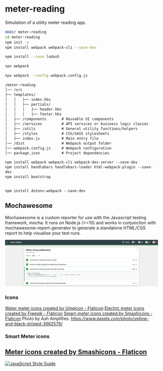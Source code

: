 # meter-reading
Simulation of a utility meter reading app.

```bash
mkdir meter-reading
cd meter-reading
npm init -y
npm install webpack webpack-cli --save-dev
```

```bash
npm install --save lodash
```

```bash
npx webpack
```

```bash
npx webpack --config webpack.config.js
```

```plaintext
/meter-reading
│── /src
├── templates/
│   │   ├── index.hbs
│   │   ├── partials/
│   │   │   ├── header.hbs
│   │   │   ├── footer.hbs
│   ├── /components       # Reusable UI components
│   ├── /services         # API services or business logic classes
│   ├── /utils            # General utility functions/helpers
│   ├── /styles           # CSS/SASS stylesheets
│   ├── index.js          # Main entry file
│── /dist                 # Webpack output folder
│── webpack.config.js     # Webpack configuration
│── package.json          # Project dependencies
```

```shell
npm install webpack webpack-cli webpack-dev-server --save-dev
npm install handlebars handlebars-loader html-webpack-plugin --save-dev
npm install bootstrap


```

```shell
npm install dotenv-webpack --save-dev
```
## Mochawesome

Mochawesome is a custom reporter for use with the Javascript testing framework, mocha. It runs on Node.js (>=10) and works in conjunction with mochawesome-report-generator to generate a standalone HTML/CSS report to help visualise your test runs.

[![mochawesome](./docs/mochawesome.jpg)](./docs/mochawesome.jpg)

### Icons
<a href="https://www.flaticon.com/free-icons/water-meter" title="water meter icons">Water meter icons created by Umeicon - Flaticon</a>
<a href="https://www.flaticon.com/free-icons/electric-meter" title="electric meter icons">Electric meter icons created by Freepik - Flaticon</a>
<a href="https://www.flaticon.com/free-icons/smart-meter" title="smart-meter icons">Smart-meter icons created by Smashicons - Flaticon</a>
Photo by Ash Amplifies: https://www.pexels.com/photo/yellow-and-black-striped-3662579/

### Smart Meter icons
<a href="https://www.flaticon.com/free-icons/meter" title="meter icons">Meter icons created by Smashicons - Flaticon</a>      
---

[![JavaScript Style Guide](https://cdn.rawgit.com/standard/standard/master/badge.svg)](https://github.com/standard/standard)
